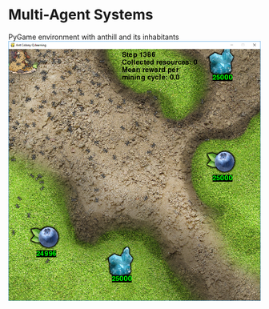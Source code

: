 # Multi-Agent Systems


PyGame environment with anthill and its inhabitants
![Game invironment](/screen.jpg)
